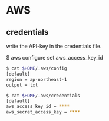 AWS
====

## credentials

write the API-key in the credentials file.


$ aws configure set aws_access_key_id


```sh
$ cat $HOME/.aws/config
[default]
region = ap-northeast-1
output = txt
```

```sh
$ cat $HOME/.aws/credentials
[default]
aws_access_key_id = ****
aws_secret_access_key = ****
```
